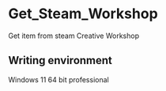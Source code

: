 # Get_Steam_Workshop
Get item from steam Creative Workshop

## Writing environment

Windows 11 64 bit professional
